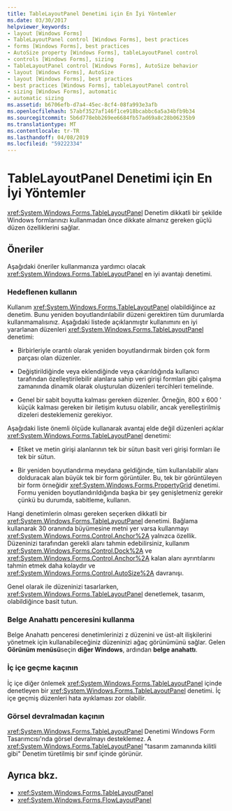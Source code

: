 ```yaml
---
title: TableLayoutPanel Denetimi için En İyi Yöntemler
ms.date: 03/30/2017
helpviewer_keywords:
- layout [Windows Forms]
- TableLayoutPanel control [Windows Forms], best practices
- forms [Windows Forms], best practices
- AutoSize property [Windows Forms], tableLayoutPanel control
- controls [Windows Forms], sizing
- TableLayoutPanel control [Windows Forms], AutoSize behavior
- layout [Windows Forms], AutoSize
- layout [Windows Forms], best practices
- best practices [Windows Forms], tableLayoutPanel control
- sizing [Windows Forms], automatic
- automatic sizing
ms.assetid: b6706efb-d7a4-45ec-8cf4-08fa993e3afb
ms.openlocfilehash: 57abf3527af146f1ce918bcabbc6a5a34bfb9b34
ms.sourcegitcommit: 5b6d778ebb269ee6684fb57ad69a8c28b06235b9
ms.translationtype: MT
ms.contentlocale: tr-TR
ms.lasthandoff: 04/08/2019
ms.locfileid: "59222334"
---
```

# <a name="best-practices-for-the-tablelayoutpanel-control"></a>TableLayoutPanel Denetimi için En İyi Yöntemler
<xref:System.Windows.Forms.TableLayoutPanel> Denetim dikkatli bir şekilde Windows formlarınızı kullanmadan önce dikkate almanız gereken güçlü düzen özelliklerini sağlar.  
  
## <a name="recommendations"></a>Öneriler  
 Aşağıdaki öneriler kullanmanıza yardımcı olacak <xref:System.Windows.Forms.TableLayoutPanel> en iyi avantajı denetimi.  
  
### <a name="targeted-use"></a>Hedeflenen kullanın  
 Kullanım <xref:System.Windows.Forms.TableLayoutPanel> olabildiğince az denetim. Bunu yeniden boyutlandırılabilir düzeni gerektiren tüm durumlarda kullanmamalısınız. Aşağıdaki listede açıklanmıştır kullanımını en iyi yararlanan düzenleri <xref:System.Windows.Forms.TableLayoutPanel> denetimi:  
  
-   Birbirleriyle orantılı olarak yeniden boyutlandırmak birden çok form parçası olan düzenler.  
  
-   Değiştirildiğinde veya eklendiğinde veya çıkarıldığında kullanıcı tarafından özelleştirilebilir alanlara sahip veri girişi formları gibi çalışma zamanında dinamik olarak oluşturulan düzenleri tercihleri temelinde.  
  
-   Genel bir sabit boyutta kalması gereken düzenler. Örneğin, 800 x 600 ' küçük kalması gereken bir iletişim kutusu olabilir, ancak yerelleştirilmiş dizeleri desteklemeniz gerekiyor.  
  
 Aşağıdaki liste önemli ölçüde kullanarak avantaj elde değil düzenleri açıklar <xref:System.Windows.Forms.TableLayoutPanel> denetimi:  
  
-   Etiket ve metin girişi alanlarının tek bir sütun basit veri girişi formları ile tek bir sütun.  
  
-   Bir yeniden boyutlandırma meydana geldiğinde, tüm kullanılabilir alanı dolduracak alan büyük tek bir form görüntüler. Bu, tek bir görüntüleyen bir form örneğidir <xref:System.Windows.Forms.PropertyGrid> denetimi. Formu yeniden boyutlandırıldığında başka bir şey genişletmeniz gerekir çünkü bu durumda, sabitleme, kullanın.  
  
 Hangi denetimlerin olması gereken seçerken dikkatli bir <xref:System.Windows.Forms.TableLayoutPanel> denetimi. Bağlama kullanarak 30 oranında büyümesine metni yer varsa kullanmayı <xref:System.Windows.Forms.Control.Anchor%2A> yalnızca özellik. Düzeninizi tarafından gerekli alanı tahmin edebilirsiniz, kullanım <xref:System.Windows.Forms.Control.Dock%2A> ve <xref:System.Windows.Forms.Control.Anchor%2A> kalan alanı ayrıntılarını tahmin etmek daha kolaydır ve <xref:System.Windows.Forms.Control.AutoSize%2A> davranışı.  
  
 Genel olarak ile düzeninizi tasarlarken, <xref:System.Windows.Forms.TableLayoutPanel> denetlemek, tasarım, olabildiğince basit tutun.  
  
### <a name="use-the-document-outline-window"></a>Belge Anahattı penceresini kullanma  
 Belge Anahattı penceresi denetimlerinizi z düzenini ve üst-alt ilişkilerini yönetmek için kullanabileceğiniz düzeninizi ağaç görünümünü sağlar. Gelen **Görünüm menüsü**seçin **diğer Windows**, ardından **belge anahattı**.  
  
### <a name="avoid-nesting"></a>İç içe geçme kaçının  
 İç içe diğer önlemek <xref:System.Windows.Forms.TableLayoutPanel> içinde denetleyen bir <xref:System.Windows.Forms.TableLayoutPanel> denetimi. İç içe geçmiş düzenleri hata ayıklaması zor olabilir.  
  
### <a name="avoid-visual-inheritance"></a>Görsel devralmadan kaçının  
 <xref:System.Windows.Forms.TableLayoutPanel> Denetimi Windows Form Tasarımcısı'nda görsel devralmayı desteklemez. A <xref:System.Windows.Forms.TableLayoutPanel> "tasarım zamanında kilitli gibi" Denetim türetilmiş bir sınıf içinde görünür.  
  
## <a name="see-also"></a>Ayrıca bkz.

- <xref:System.Windows.Forms.TableLayoutPanel>
- <xref:System.Windows.Forms.FlowLayoutPanel>
